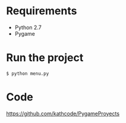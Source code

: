 # Requirements
- Python 2.7
- Pygame

# Run the project
```$ python menu.py```

# Code
https://github.com/kathcode/PygameProyects

